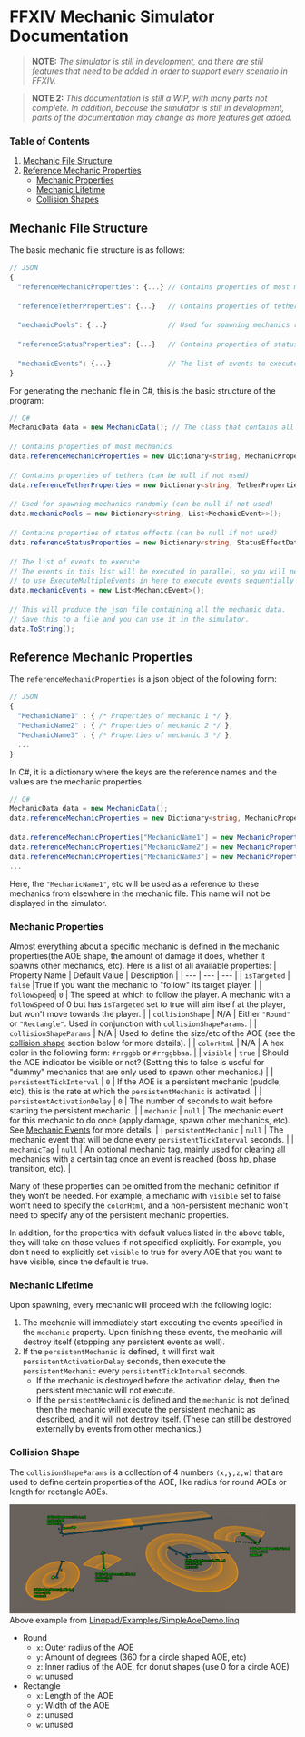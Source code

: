 # FFXIV Mechanic Simulator Documentation
> **NOTE:** *The simulator is still in development, and there are still features that need to be added in order to support every scenario in FFXIV.*

> **NOTE 2:** *This documentation is still a WIP, with many parts not complete. In addition, because the simulator is still in development, parts of the documentation may change as more features get added.*

### Table of Contents  
1. [Mechanic File Structure](#MechanicFileStructure)
2. [Reference Mechanic Properties](#ReferenceMechanicProperties)
   - [Mechanic Properties](#MechanicProperties)
   - [Mechanic Lifetime](#MechanicLifetime)
   - [Collision Shapes](#CollisionShape)



## Mechanic File Structure <a name="MechanicFileStructure"/>

The basic mechanic file structure is as follows:
```javascript
// JSON
{
  "referenceMechanicProperties": {...} // Contains properties of most mechanics
  
  "referenceTetherProperties": {...}   // Contains properties of tethers
  
  "mechanicPools": {...}               // Used for spawning mechanics randomly
  
  "referenceStatusProperties": {...}   // Contains properties of status effects
  
  "mechanicEvents": {...}              // The list of events to execute
}
```

For generating the mechanic file in C#, this is the basic structure of the program:
```C#
// C#
MechanicData data = new MechanicData(); // The class that contains all the mechanic data

// Contains properties of most mechanics
data.referenceMechanicProperties = new Dictionary<string, MechanicProperties>();

// Contains properties of tethers (can be null if not used)
data.referenceTetherProperties = new Dictionary<string, TetherProperties>();

// Used for spawning mechanics randomly (can be null if not used)
data.mechanicPools = new Dictionary<string, List<MechanicEvent>>();

// Contains properties of status effects (can be null if not used)
data.referenceStatusProperties = new Dictionary<string, StatusEffectData>();

// The list of events to execute
// The events in this list will be executed in parallel, so you will need
// to use ExecuteMultipleEvents in here to execute events sequentially
data.mechanicEvents = new List<MechanicEvent>();

// This will produce the json file containing all the mechanic data.
// Save this to a file and you can use it in the simulator.
data.ToString(); 

```

## Reference Mechanic Properties <a name="ReferenceMechanicProperties"/>

The `referenceMechanicProperties` is a json object of the following form:

```javascript
// JSON
{
  "MechanicName1" : { /* Properties of mechanic 1 */ },
  "MechanicName2" : { /* Properties of mechanic 2 */ },
  "MechanicName3" : { /* Properties of mechanic 3 */ },
  ...
}
```

In C#, it is a dictionary where the keys are the reference names and the values are the mechanic properties.
```C#
// C#
MechanicData data = new MechanicData();
data.referenceMechanicProperties = new Dictionary<string, MechanicProperties>();

data.referenceMechanicProperties["MechanicName1"] = new MechanicProperties();
data.referenceMechanicProperties["MechanicName2"] = new MechanicProperties();
data.referenceMechanicProperties["MechanicName3"] = new MechanicProperties();
...
```

Here, the `"MechanicName1"`, etc will be used as a reference to these mechanics from elsewhere in the mechanic file. This name will not be displayed in the simulator.

### Mechanic Properties <a name="MechanicProperties"/>

Almost everything about a specific mechanic is defined in the mechanic properties(the AOE shape, the amount of damage it does, whether it spawns other mechanics, etc). Here is a list of all available properties:
| Property Name | Default Value | Description |
| --- | --- | --- |
| `isTargeted` | `false` |True if you want the mechanic to "follow" its target player. |
| `followSpeed`| `0` | The speed at which to follow the player. A mechanic with a `followSpeed` of 0 but has `isTargeted` set to true will aim itself at the player, but won't move towards the player. |
| `collisionShape` | N/A | Either `"Round"` or `"Rectangle"`. Used in conjunction with `collisionShapeParams`. |
| `collisionShapeParams` | N/A | Used to define the size/etc of the AOE (see the [collision shape](#CollisionShape) section below for more details). |
| `colorHtml` | N/A | A hex color in the following form: `#rrggbb` or `#rrggbbaa`. |
| `visible` | `true` | Should the AOE indicator be visible or not? (Setting this to false is useful for "dummy" mechanics that are only used to spawn other mechanics.) |
| `persistentTickInterval` | `0` | If the AOE is a persistent mechanic (puddle, etc), this is the rate at which the `persistentMechanic` is activated. |
| `persistentActivationDelay` | `0` | The number of seconds to wait before starting the persistent mechanic. |
| `mechanic` | `null` | The mechanic event for this mechanic to do once (apply damage, spawn other mechanics, etc). See [Mechanic Events](MechanicEvents.md) for more details. |
| `persistentMechanic` | `null` | The mechanic event that will be done every `persistentTickInterval` seconds. |
| `mechanicTag` | `null` | An optional mechanic tag, mainly used for clearing all mechanics with a certain tag once an event is reached (boss hp, phase transition, etc). |

Many of these properties can be omitted from the mechanic definition if they won't be needed. For example, a mechanic with `visible` set to false won't need to specify the `colorHtml`, and a non-persistent mechanic won't need to specify any of the persistent mechanic properties.

In addition, for the properties with default values listed in the above table, they will take on those values if not specified explicitly. For example, you don't need to explicitly set `visible` to true for every AOE that you want to have visible, since the default is true.

### Mechanic Lifetime <a name="MechanicLifetime">

Upon spawning, every mechanic will proceed with the following logic:

1. The mechanic will immediately start executing the events specified in the `mechanic` property. Upon finishing these events, the mechanic will destroy itself (stopping any persistent events as well).
2. If the `persistentMechanic` is defined, it will first wait `persistentActivationDelay` seconds, then execute the `persistentMechanic` every `persistentTickInterval` seconds. 
   - If the mechanic is destroyed before the activation delay, then the persistent mechanic will not execute.
   - If the `persistentMechanic` is defined and the `mechanic` is not defined, then the mechanic will execute the persistent mechanic as described, and it will not destroy itself. (These can still be destroyed externally by events from other mechanics.)
  
### Collision Shape <a name="CollisionShape">

The `collisionShapeParams` is a collection of 4 numbers `(x,y,z,w)` that are used to define certain properties of the AOE, like radius for round AOEs or length for rectangle AOEs.

![](Images/AoeShapes.png)
Above example from [Linqpad/Examples/SimpleAoeDemo.linq](Linqpad/Examples/SimpleAoeDemo.linq)
   
- Round
  - `x`: Outer radius of the AOE
  - `y`: Amount of degrees (360 for a circle shaped AOE, etc)
  - `z`: Inner radius of the AOE, for donut shapes (use 0 for a circle AOE)
  - `w`: unused
- Rectangle
  - `x`: Length of the AOE
  - `y`: Width of the AOE
  - `z`: unused
  - `w`: unused
